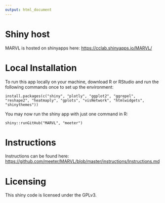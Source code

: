 ```yaml
---
output: html_document
---
```


# Shiny host
MARVL is hosted on shinyapps here:
<https://cclab.shinyapps.io/MARVL/>

# Local Installation
To run this app locally on your machine, download R or RStudio and run the following commands once to set up the environment:

```
install.packages(c("shiny", "plotly", "ggplot2", "ggrepel", "reshape2", "heatmaply", "gplots", "visNetwork", "htmlwidgets", "shinythemes"))
```

You may now run the shiny app with just one command in R:

```
shiny::runGitHub("MARVL", "meeter")
```

# Instructions
Instructions can be found here: <https://github.com/meeter/MARVL/blob/master/instructions/Instructions.md> 


# Licensing
This shiny code is licensed under the GPLv3.
